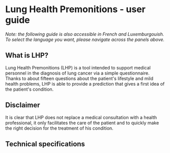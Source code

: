 # Lung Health Premonitions - user guide

_Note: the following guide is also accessible in French and Luxemburgouish. To select the language you want, please navigate across the panels above._

## What is LHP?

Lung Health Premonitions (LHP) is a tool intended to support medical personnel in the diagnosis of lung cancer via a simple questionnaire. Thanks to about fifteen questions about the patient's lifestyle and mild health problems, LHP is able to provide a prediction that gives a first idea of the patient's condition.

## Disclaimer

It is clear that LHP does not replace a medical consultation with a health professional, it only facilitates the care of the patient and to quickly make the right decision for the treatment of his condition.

## Technical specifications

